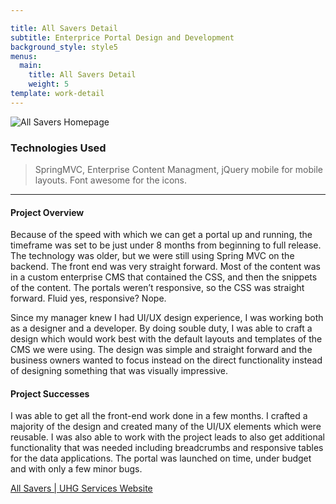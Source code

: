 ```yaml
---

title: All Savers Detail
subtitle: Enterprice Portal Design and Development
background_style: style5
menus:
  main:
    title: All Savers Detail
    weight: 5
template: work-detail
---
```

![All Savers Homepage](/images/allsavers-full.jpg)

### Technologies Used

> SpringMVC, Enterprise Content Managment, jQuery mobile for mobile layouts. Font awesome for the icons. 

***

#### Project Overview

Because of the speed with which we can get a portal up and running, the timeframe was set to be just under 8 months from beginning to full release. The technology was older, but we were still using Spring MVC on the backend. The front end was very straight forward. Most of the content was in a custom enterprise CMS that contained the CSS, and then the snippets of the content. The portals weren’t responsive, so the CSS was straight forward. Fluid yes, responsive? Nope. 

Since my manager knew I had UI/UX design experience, I was working both as a designer and a developer. By doing souble duty, I was able to craft a design which would work best with the default layouts and templates of the CMS we were using. The design was simple and straight forward and the business owners wanted to focus instead on the direct functionality instead of designing something that was visually impressive. 

#### Project Successes

I was able to get all the front-end work done in a few months. I crafted a majority of the design and created many of the UI/UX elements which were reusable. I was also able to work with the project leads to also get additional functionality that was needed including breadcrumbs and responsive tables for the data applications. The portal was launched on time, under budget and with only a few minor bugs. 

[All Savers | UHG Services Website](https://allsavers.optum.com/tpa-ap-web/)
